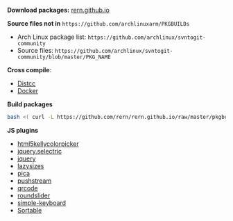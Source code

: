**Download packages:** [rern.github.io](https://rern.github.io)

**Source files not in** `https://github.com/archlinuxarm/PKGBUILDs`
  - Arch Linux package list: `https://github.com/archlinux/svntogit-community`
  - Source files: `https://github.com/archlinux/svntogit-community/blob/master/PKG_NAME`

**Cross compile**:
- [Distcc](https://github.com/rern/rern.github.io/blob/master/cross-compile.md#distcc)
- [Docker](https://github.com/rern/rern.github.io/blob/master/cross-compile.md#docker)

**Build packages**
```sh
bash <( curl -L https://github.com/rern/rern.github.io/raw/master/pkgbuild.sh )
```

**JS plugins**
- [html5kellycolorpicker](https://github.com/NC22/HTML5-Color-Picker)
- [jquery.selectric](https://github.com/lcdsantos/jQuery-Selectric)
- [jquery](https://jquery.com/)
- [lazysizes](https://github.com/aFarkas/lazysizes)
- [pica](https://github.com/nodeca/pica)
- [pushstream](https://github.com/wandenberg/nginx-push-stream-module/tags)
- [qrcode](https://github.com/datalog/qrcode-svg)
- [roundslider](https://github.com/soundar24/roundSlider)
- [simple-keyboard](https://github.com/hodgef/simple-keyboard)
- [Sortable](https://github.com/SortableJS/Sortable)
